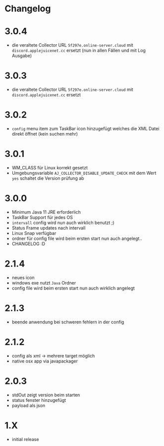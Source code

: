 # Changelog

# 3.0.4

- die veraltete Collector URL `5f297e.online-server.cloud` mit `discord.applejuicenet.cc` ersetzt (nun in allen Fällen und mit Log Ausgabe)

# 3.0.3

- die veraltete Collector URL `5f297e.online-server.cloud` mit `discord.applejuicenet.cc` ersetzt

# 3.0.2

- `config` menu item zum TaskBar icon hinzugefügt welches die XML Datei direkt öffnet (kein suchen mehr)

# 3.0.1

- WM_CLASS für Linux korrekt gesetzt
- Umgebungsvariable `AJ_COLLECTOR_DISABLE_UPDATE_CHECK` mit dem Wert `yes` schaltet die Version prüfung ab

# 3.0.0

- Minimum Java 11 JRE erforderlich
- TaskBar Support für jedes OS
- `intervall` config wird nun auch wirklich benutzt ;)
- Status Frame updates nach intervall
- Linux Snap verfügbar
- ordner für config file wird beim ersten start nun auch angelegt..
- CHANGELOG :D

# 2.1.4

- neues icon
- windows exe nutzt `Java` Ordner
- config file wird beim ersten start nun auch wirklich angelegt

# 2.1.3

- beende anwendung bei schweren fehlern in der config

# 2.1.2

- config als xml -> mehrere target möglich
- native osx app via javapackager

# 2.0.3

- stdOut zeigt version beim starten
- status fenster hinzugefügt
- payload als json

# 1.X

- initial release

